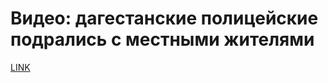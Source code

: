 # Видео: дагестанские полицейские подрались с местными жителями



[LINK](https://varlamov.ru/2257212.html)